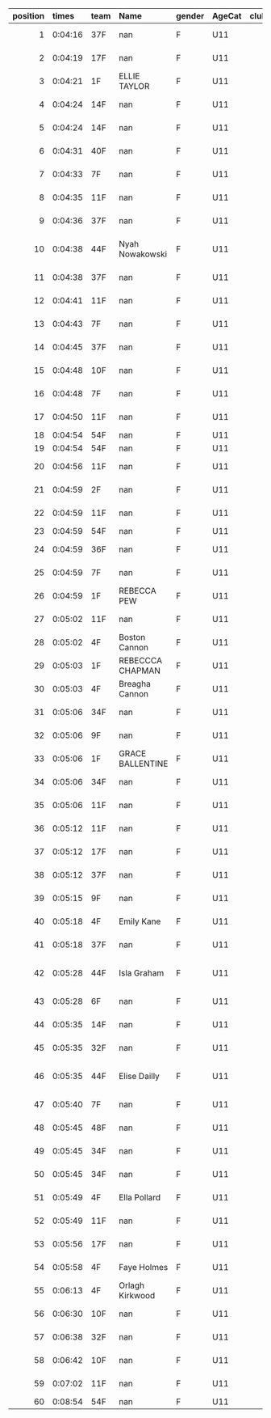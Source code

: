 |   position | times   | team   | Name             | gender   | AgeCat   |   clubnumber | Club name            | Website                               |   finishPosition |
|-----------:|:--------|:-------|:-----------------|:---------|:---------|-------------:|:---------------------|:--------------------------------------|-----------------:|
|          1 | 0:04:16 | 37F    | nan              | F        | U11      |           37 | Law & District AAC   | http://www.lawaac.co.uk/              |                1 |
|          2 | 0:04:19 | 17F    | nan              | F        | U11      |           17 | Calderglen Harriers  | http://www.calderglenharriers.org.uk/ |                2 |
|          3 | 0:04:21 | 1F     | ELLIE TAYLOR     | F        | U11      |            1 | East Kilbride AC     | http://www.ekac.org.uk/               |                3 |
|          4 | 0:04:24 | 14F    | nan              | F        | U11      |           14 | Ayr Seaforth AC      | https://www.ayrseaforth.co.uk/        |                4 |
|          5 | 0:04:24 | 14F    | nan              | F        | U11      |           14 | Ayr Seaforth AC      | https://www.ayrseaforth.co.uk/        |                5 |
|          6 | 0:04:31 | 40F    | nan              | F        | U11      |           40 | Motherwell AC        | https://motherwellac.com/             |                6 |
|          7 | 0:04:33 | 7F     | nan              | F        | U11      |            7 | Giffnock North AC    | https://www.giffnocknorth.co.uk/      |                7 |
|          8 | 0:04:35 | 11F    | nan              | F        | U11      |           11 | Airdrie Harriers     | http://airdrieharriers.org/           |                8 |
|          9 | 0:04:36 | 37F    | nan              | F        | U11      |           37 | Law & District AAC   | http://www.lawaac.co.uk/              |                9 |
|         10 | 0:04:38 | 44F    | Nyah Nowakowski  | F        | U11      |           44 | North Ayrshire AAC   | https://naathletics.co.uk/            |               10 |
|         11 | 0:04:38 | 37F    | nan              | F        | U11      |           37 | Law & District AAC   | http://www.lawaac.co.uk/              |               11 |
|         12 | 0:04:41 | 11F    | nan              | F        | U11      |           11 | Airdrie Harriers     | http://airdrieharriers.org/           |               12 |
|         13 | 0:04:43 | 7F     | nan              | F        | U11      |            7 | Giffnock North AC    | https://www.giffnocknorth.co.uk/      |               13 |
|         14 | 0:04:45 | 37F    | nan              | F        | U11      |           37 | Law & District AAC   | http://www.lawaac.co.uk/              |               14 |
|         15 | 0:04:48 | 10F    | nan              | F        | U11      |           10 | Shettleston Harriers | http://shettlestonharriers.org.uk/    |               15 |
|         16 | 0:04:48 | 7F     | nan              | F        | U11      |            7 | Giffnock North AC    | https://www.giffnocknorth.co.uk/      |               16 |
|         17 | 0:04:50 | 11F    | nan              | F        | U11      |           11 | Airdrie Harriers     | http://airdrieharriers.org/           |               17 |
|         18 | 0:04:54 | 54F    | nan              | F        | U11      |           54 | VP-Glasgow           | https://www.vp-glasgow.com            |               18 |
|         19 | 0:04:54 | 54F    | nan              | F        | U11      |           54 | VP-Glasgow           | https://www.vp-glasgow.com            |               19 |
|         20 | 0:04:56 | 11F    | nan              | F        | U11      |           11 | Airdrie Harriers     | http://airdrieharriers.org/           |               20 |
|         21 | 0:04:59 | 2F     | nan              | F        | U11      |            2 | Kilmarnock H&AC      | http://www.kilmarnockharriers.com/    |               21 |
|         22 | 0:04:59 | 11F    | nan              | F        | U11      |           11 | Airdrie Harriers     | http://airdrieharriers.org/           |               22 |
|         23 | 0:04:59 | 54F    | nan              | F        | U11      |           54 | VP-Glasgow           | https://www.vp-glasgow.com            |               23 |
|         24 | 0:04:59 | 36F    | nan              | F        | U11      |           36 | Larkhall YMCA        | https://www.larkhallymcaharriers.org  |               24 |
|         25 | 0:04:59 | 7F     | nan              | F        | U11      |            7 | Giffnock North AC    | https://www.giffnocknorth.co.uk/      |               25 |
|         26 | 0:04:59 | 1F     | REBECCA PEW      | F        | U11      |            1 | East Kilbride AC     | http://www.ekac.org.uk/               |               26 |
|         27 | 0:05:02 | 11F    | nan              | F        | U11      |           11 | Airdrie Harriers     | http://airdrieharriers.org/           |               27 |
|         28 | 0:05:02 | 4F     | Boston Cannon    | F        | U11      |            4 | Inverclyde AC        | https://www.inverclydeac.org/         |               28 |
|         29 | 0:05:03 | 1F     | REBECCCA CHAPMAN | F        | U11      |            1 | East Kilbride AC     | http://www.ekac.org.uk/               |               29 |
|         30 | 0:05:03 | 4F     | Breagha Cannon   | F        | U11      |            4 | Inverclyde AC        | https://www.inverclydeac.org/         |               30 |
|         31 | 0:05:06 | 34F    | nan              | F        | U11      |           34 | Kilbarchan AAC       | https://kilbarchanaac.org.uk/         |               31 |
|         32 | 0:05:06 | 9F     | nan              | F        | U11      |            9 | Garscube Harriers    | https://www.garscubeharriers.org.uk/  |               32 |
|         33 | 0:05:06 | 1F     | GRACE BALLENTINE | F        | U11      |            1 | East Kilbride AC     | http://www.ekac.org.uk/               |               33 |
|         34 | 0:05:06 | 34F    | nan              | F        | U11      |           34 | Kilbarchan AAC       | https://kilbarchanaac.org.uk/         |               34 |
|         35 | 0:05:06 | 11F    | nan              | F        | U11      |           11 | Airdrie Harriers     | http://airdrieharriers.org/           |               35 |
|         36 | 0:05:12 | 11F    | nan              | F        | U11      |           11 | Airdrie Harriers     | http://airdrieharriers.org/           |               36 |
|         37 | 0:05:12 | 17F    | nan              | F        | U11      |           17 | Calderglen Harriers  | http://www.calderglenharriers.org.uk/ |               37 |
|         38 | 0:05:12 | 37F    | nan              | F        | U11      |           37 | Law & District AAC   | http://www.lawaac.co.uk/              |               38 |
|         39 | 0:05:15 | 9F     | nan              | F        | U11      |            9 | Garscube Harriers    | https://www.garscubeharriers.org.uk/  |               39 |
|         40 | 0:05:18 | 4F     | Emily Kane       | F        | U11      |            4 | Inverclyde AC        | https://www.inverclydeac.org/         |               40 |
|         41 | 0:05:18 | 37F    | nan              | F        | U11      |           37 | Law & District AAC   | http://www.lawaac.co.uk/              |               41 |
|         42 | 0:05:28 | 44F    | Isla Graham      | F        | U11      |           44 | North Ayrshire AAC   | https://naathletics.co.uk/            |               42 |
|         43 | 0:05:28 | 6F     | nan              | F        | U11      |            6 | Cambuslang Harriers  | https://cambuslangharriers.org/       |               43 |
|         44 | 0:05:35 | 14F    | nan              | F        | U11      |           14 | Ayr Seaforth AC      | https://www.ayrseaforth.co.uk/        |               44 |
|         45 | 0:05:35 | 32F    | nan              | F        | U11      |           32 | Helensburgh AAC      | https://www.helensburghaac.com/       |               45 |
|         46 | 0:05:35 | 44F    | Elise Dailly     | F        | U11      |           44 | North Ayrshire AAC   | https://naathletics.co.uk/            |               46 |
|         47 | 0:05:40 | 7F     | nan              | F        | U11      |            7 | Giffnock North AC    | https://www.giffnocknorth.co.uk/      |               47 |
|         48 | 0:05:45 | 48F    | nan              | F        | U11      |           48 | Springburn Harriers  | https://www.springburnharriers.co.uk/ |               48 |
|         49 | 0:05:45 | 34F    | nan              | F        | U11      |           34 | Kilbarchan AAC       | https://kilbarchanaac.org.uk/         |               49 |
|         50 | 0:05:45 | 34F    | nan              | F        | U11      |           34 | Kilbarchan AAC       | https://kilbarchanaac.org.uk/         |               50 |
|         51 | 0:05:49 | 4F     | Ella Pollard     | F        | U11      |            4 | Inverclyde AC        | https://www.inverclydeac.org/         |               51 |
|         52 | 0:05:49 | 11F    | nan              | F        | U11      |           11 | Airdrie Harriers     | http://airdrieharriers.org/           |               52 |
|         53 | 0:05:56 | 17F    | nan              | F        | U11      |           17 | Calderglen Harriers  | http://www.calderglenharriers.org.uk/ |               53 |
|         54 | 0:05:58 | 4F     | Faye Holmes      | F        | U11      |            4 | Inverclyde AC        | https://www.inverclydeac.org/         |               54 |
|         55 | 0:06:13 | 4F     | Orlagh Kirkwood  | F        | U11      |            4 | Inverclyde AC        | https://www.inverclydeac.org/         |               55 |
|         56 | 0:06:30 | 10F    | nan              | F        | U11      |           10 | Shettleston Harriers | http://shettlestonharriers.org.uk/    |               56 |
|         57 | 0:06:38 | 32F    | nan              | F        | U11      |           32 | Helensburgh AAC      | https://www.helensburghaac.com/       |               57 |
|         58 | 0:06:42 | 10F    | nan              | F        | U11      |           10 | Shettleston Harriers | http://shettlestonharriers.org.uk/    |               58 |
|         59 | 0:07:02 | 11F    | nan              | F        | U11      |           11 | Airdrie Harriers     | http://airdrieharriers.org/           |               59 |
|         60 | 0:08:54 | 54F    | nan              | F        | U11      |           54 | VP-Glasgow           | https://www.vp-glasgow.com            |               60 |